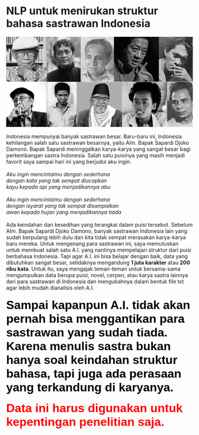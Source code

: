 <h1>NLP untuk menirukan struktur bahasa sastrawan Indonesia</h1>

![Sastrawan Indonesia](/gambar/Sastrawan-Indonesia.png)

<p>Indonesia mempunyai banyak sastrawan besar. Baru-baru ini, Indonesia kehilangan salah satu sastrawan besarnya, yaitu Alm. Bapak Sapardi Djoko Damono. Bapak Sapardi meninggalkan karya-karya yang sangat besar bagi perkembangan sastra Indonesia. Salah satu puisinya yang masih menjadi favorit saya sampai hari ini yang berjudul aku ingin. <br>
<br>
<em>Aku ingin mencintaimu dengan sederhana<br>
dengan kata yang tak sempat diucapkan<br>
kayu kepada api yang menjadikannya abu<br>
<br>
Aku ingin mencintaimu dengan sederhana<br>
dengan isyarat yang tak sempat disampaikan<br>
awan kepada hujan yang menjadikannya tiada</em><br>
<br>
Ada keindahan dan kesedihan yang terangkai dalam puisi tersebut. Sebelum Alm. Bapak Sapardi Djoko Damono, banyak sastrawan Indonesia lain yang sudah berpulang lebih dulu dan kita tidak sempat merasakan karya-karya baru mereka. Untuk mengenang para sastrawan ini, saya memutuskan untuk membuat salah satu A.I. yang nantinya mempelajari struktur dari puisi berbahasa Indonesia. Tapi agar A.I. ini bisa belajar dengan baik, data yang dibutuhkan sangat besar, setidaknya mengandung <strong>1 juta karakter</strong> atau <strong>200 ribu kata</strong>. Untuk itu, saya mengajak teman-teman untuk bersama-sama mengumpulkan data berupa puisi, novel, cerpen, atau karya sastra lainnya dari para sastrawan di Indonesia dan mengubahnya dalam bentuk file txt agar lebih mudah dianalisis oleh A.I.
</p>

<h4><font size="6" face="arial" color="black"> Sampai kapanpun A.I. tidak akan pernah bisa menggantikan para sastrawan yang sudah tiada. Karena menulis sastra bukan hanya soal keindahan struktur bahasa, tapi juga ada perasaan yang terkandung di karyanya.</font></h4>
<h4><font size="6" face="arial" color="red">Data ini harus digunakan untuk kepentingan penelitian saja.</font></h4>